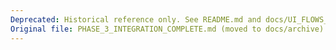 ```yaml
---
Deprecated: Historical reference only. See README.md and docs/UI_FLOWS_AUDIT.md for current status and active roadmap.
Original file: PHASE_3_INTEGRATION_COMPLETE.md (moved to docs/archive)
---
```



